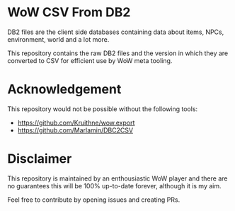 # WoW CSV From DB2

DB2 files are the client side databases containing data about items, NPCs, environment, world and a lot more.

This repository contains the raw DB2 files and the version in which they are converted to CSV for efficient use by WoW meta tooling.

# Acknowledgement

This repository would not be possible without the following tools:

* https://github.com/Kruithne/wow.export
* https://github.com/Marlamin/DBC2CSV

# Disclaimer

This repository is maintained by an enthousiastic WoW player and there are no guarantees this will be 100% up-to-date forever, although it is my aim.

Feel free to contribute by opening issues and creating PRs.
